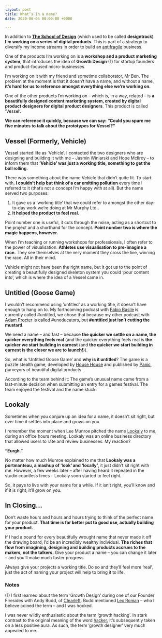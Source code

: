 ```yaml
---
layout: post
title: What’s in a name?
date: 2020-06-04 00:00:00 +0000

---
```

In addition to [**The School of Design**][01] (which used to be called **designtrack**) **I’m working on a series of digital products**. This is part of a strategy to diversify my income streams in order to build an [antifragile][02] business.

One of the products I’m working on is **a workshop and a product marketing system**, that introduces the idea of **Growth Design** (1) for startup founders and product-focused micro-businesses.

I’m working on it with my friend and sometime collaborator, Mr Ben. The problem at the moment is that it doesn’t have a name, and without a name, **it’s hard for us to reference amongst everything else we’re working on**.

One of the other products I’m working on – which is, in a way, related – is **a beautifully designed content marketing system, created by digital product designers for digital product designers**. This product is called ‘Vessel’.

**We can reference it quickly, because we can say: “Could you spare me five minutes to talk about the prototypes for Vessel?”**


## Vessel (Formerly, Vehicle)

Vessel started life as ‘Vehicle’. I contacted the two designers who are designing and building it with me – Jasmin Winiarski and Hope McIlroy – to inform them that **‘Vehicle’ was just a working title, something to get the ball rolling**.

There was something about the name Vehicle that didn’t quite fit. To start with, **I couldn’t help but think of a car emitting pollution** every time I referred to it (that’s not a concept I’m happy with at all). But the name served two purposes:

1. It gave us a ‘working title’ that we could refer to amongst the other day-to-day work we’re doing at Mr Murphy Ltd..
2. **It helped the product to feel real.**

Point number one is useful, it cuts through the noise, acting as a shortcut to the project and a shorthand for the concept. **Point number two is where the magic happens, however.**

When I’m teaching or running workshops for professionals, I often refer to the power of visualisation. **Athletes use visualisation to pre-imagine a race.** They see themselves at the very moment they cross the line, winning the race. All in their mind.

Vehicle might not have been the right name, but it got us to the point of creating a beautifully designed skeleton system you could ‘pour content into’, which is where the idea of a Vessel came in.


## Untitled (Goose Game)

I wouldn’t recommend using ‘untitled’ as a working title, it doesn’t have enough to hang on to. My forthcoming podcast with [Fabio Basile][03] is currently called #untitled, we chose that because my other podcast with [Adam Procter][04] is called #uneducators, but **#untitled just isn’t cutting the mustard**.

We need a name – and fast – because **the quicker we settle on a name, the quicker everything feels real** (and the quicker everything feels real is **the quicker we start building in earnest** (and **the quicker we start building in earnest is the closer we are to launch!**)).

So, what is ‘Untitled Goose Game’ and **why is it untitled**? The game is a puzzle stealth game, developed by [House House][05] and published by [Panic][06], purveyors of beautiful digital products.

According to the team behind it: The game’s unusual name came from a last-minute decision when submitting an entry for a games festival. The team enjoyed the festival and the name stuck.


## Lookaly

Sometimes when you conjure up an idea for a name, it doesn’t sit right, but over time it settles into place and grows on you.

I remember the moment when Lee Munroe pitched the name [Lookaly][07] to me, during an office hours meeting. Lookaly was an online business directory that allowed users to rate and review businesses. My reaction? 

**“Eurgh.”**

No matter how much Munroe explained to me that **Lookaly was a portmanteau, a mashup of ‘look’ and ‘locally’**, it just didn’t sit right with me. However, a few weeks later – after having heard it repeated in the studio countless times – Lookaly soon started to feel right.

So, it pays to live with your name for a while. If it isn’t right, you’ll know and if it is right, it’ll grow on you.


## In Closing…

Don’t waste hours and hours and hours trying to think of the perfect name for your product. **That time is far better put to good use, actually building your product.**

If I had a pound for every beautifully wrought name that never made it off the drawing board, I’d be an incredibly wealthy individual. **The riches that flow from imagining, designing and building products accrues to the makers, not the talkers.** Give your product a name – you can change it later – and you’ll make much faster progress.

Always give your projects a working title. Do so and they’ll feel more ‘real’, just the act of naming your project will help to bring it to life.


### Notes

(1) I first learned about the term ‘Growth Design’ during one of our Founder Firesides with Andy Budd, of [Clearleft][08]. Budd mentioned [Lex Roman][09] – who I believe coined the term – and I was hooked.

I was never wildly enthusiastic about the term ‘growth hacking’. In stark contrast to the original meaning of the word [hacker][10], it’s subsequently taken on a less positive aura. As such, the term ‘growth designer’ very much appealed to me.


[01]: https://www.notion.so/designtrack/The-School-of-Design-0feeb493919e4712b531874961241b10
[02]: https://hbr.org/2013/06/make-your-organization-anti-fr.html
[03]: https://twitter.com/fffabs
[04]: https://discursive.adamprocter.co.uk/2020/06/03/tot-app-does.html
[05]: http://househou.se
[06]: https://panic.com
[07]: https://www.leemunroe.com/business-directory-northern-ireland/
[08]: https://clearleft.com
[09]: https://lexroman.com
[10]: https://www.newyorker.com/tech/annals-of-technology/a-short-history-of-hack
